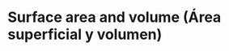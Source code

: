 
#   Surface area and volume (Área superficial y volumen)

<!--
#T# Table of contents

#C# 

#T# Beginning of content
-->